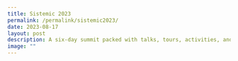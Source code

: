 ```yaml
---
title: Sistemic 2023
permalink: /permalink/sistemic2023/
date: 2023-08-17
layout: post
description: A six-day summit packed with talks, tours, activities, and workshops!
image: ""
---
```

